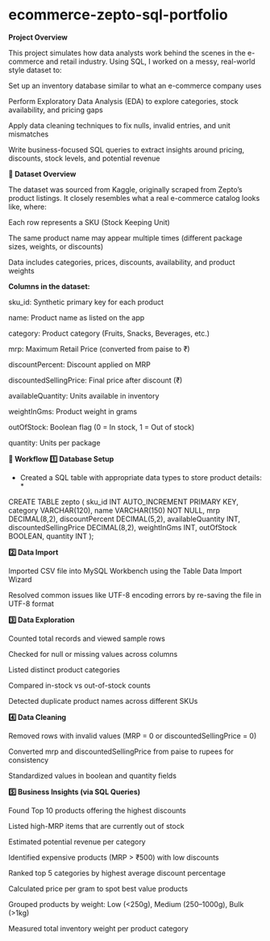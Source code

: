 # ecommerce-zepto-sql-portfolio
**Project Overview**

This project simulates how data analysts work behind the scenes in the e-commerce and retail industry. Using SQL, I worked on a messy, real-world style dataset to:

Set up an inventory database similar to what an e-commerce company uses

Perform Exploratory Data Analysis (EDA) to explore categories, stock availability, and pricing gaps

Apply data cleaning techniques to fix nulls, invalid entries, and unit mismatches

Write business-focused SQL queries to extract insights around pricing, discounts, stock levels, and potential revenue

**📁 Dataset Overview**

The dataset was sourced from Kaggle, originally scraped from Zepto’s product listings. It closely resembles what a real e-commerce catalog looks like, where:

Each row represents a SKU (Stock Keeping Unit)

The same product name may appear multiple times (different package sizes, weights, or discounts)

Data includes categories, prices, discounts, availability, and product weights

**Columns in the dataset:**

sku_id: Synthetic primary key for each product

name: Product name as listed on the app

category: Product category (Fruits, Snacks, Beverages, etc.)

mrp: Maximum Retail Price (converted from paise to ₹)

discountPercent: Discount applied on MRP

discountedSellingPrice: Final price after discount (₹)

availableQuantity: Units available in inventory

weightInGms: Product weight in grams

outOfStock: Boolean flag (0 = In stock, 1 = Out of stock)

quantity: Units per package

**🔧 Workflow
1️⃣ Database Setup**

* Created a SQL table with appropriate data types to store product details: * 

CREATE TABLE zepto (
  sku_id INT AUTO_INCREMENT PRIMARY KEY,
  category VARCHAR(120),
  name VARCHAR(150) NOT NULL,
  mrp DECIMAL(8,2),
  discountPercent DECIMAL(5,2),
  availableQuantity INT,
  discountedSellingPrice DECIMAL(8,2),
  weightInGms INT,
  outOfStock BOOLEAN,
  quantity INT
);

**2️⃣ Data Import**

Imported CSV file into MySQL Workbench using the Table Data Import Wizard

Resolved common issues like UTF-8 encoding errors by re-saving the file in UTF-8 format

**3️⃣ Data Exploration**

Counted total records and viewed sample rows

Checked for null or missing values across columns

Listed distinct product categories

Compared in-stock vs out-of-stock counts

Detected duplicate product names across different SKUs

**4️⃣ Data Cleaning**

Removed rows with invalid values (MRP = 0 or discountedSellingPrice = 0)

Converted mrp and discountedSellingPrice from paise to rupees for consistency

Standardized values in boolean and quantity fields


**5️⃣ Business Insights (via SQL Queries)**

Found Top 10 products offering the highest discounts

Listed high-MRP items that are currently out of stock

Estimated potential revenue per category

Identified expensive products (MRP > ₹500) with low discounts

Ranked top 5 categories by highest average discount percentage

Calculated price per gram to spot best value products

Grouped products by weight: Low (<250g), Medium (250–1000g), Bulk (>1kg)

Measured total inventory weight per product category
